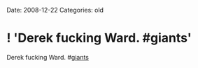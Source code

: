 Date: 2008-12-22
Categories: old

# ! 'Derek fucking Ward. #giants'

Derek fucking Ward. #<a href="http://search.twitter.com/search?q=%23giants">giants</a>
